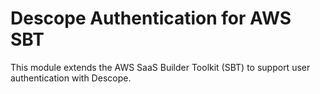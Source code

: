 # Descope Authentication for AWS SBT

This module extends the AWS SaaS Builder Toolkit (SBT) to support user authentication with Descope.
